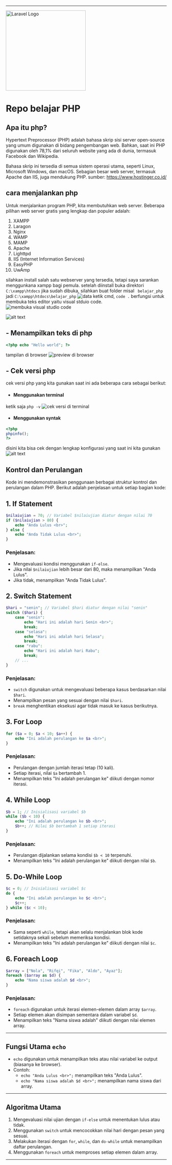
---
<img src="https://www.php.net/images/logos/php-logo-white.svg" width="250" alt="Laravel Logo">

# Repo belajar PHP

## Apa itu php?

Hypertext Preprocessor (PHP) adalah bahasa skrip sisi server open-source yang umum digunakan di bidang pengembangan web. Bahkan, saat ini PHP digunakan oleh 78,1% dari seluruh website yang ada di dunia, termasuk Facebook dan Wikipedia.

Bahasa skrip ini tersedia di semua sistem operasi utama, seperti Linux, Microsoft Windows, dan macOS. Sebagian besar web server, termasuk Apache dan IIS, juga mendukung PHP.
sumber: https://www.hostinger.co.id/ 

## cara menjalankan php
 Untuk menjalankan program PHP, kita membutuhkan web server. Beberapa pilihan web server gratis yang lengkap dan populer adalah:

1. XAMPP
2. Laragon
3. Nginx
4. WAMP
5. MAMP
6. Apache
7. Lighttpd
8. IIS (Internet Information Services)
9. EasyPHP
10. UwAmp

silahkan install salah satu webserver yang tersedia, tetapi saya sarankan menggunkana xampp bagi pemula.
setelah diinstall buka direktori ``` C:\xampp\htdocs ``` jika sudah dibuka, silahkan buat folder misal ``` belajar_php``` jadi ```C:\xampp\htdocs\belajar_php```
![data](/img/1.png)
ketik cmd, ```code .``` berfungsi untuk membuka teks editor yaitu visual stduio code.  
![membuka visual studio code](/img/3.png)

![alt text](/img/2.png)

## - Menampilkan teks di php
```php
<?php echo "Hello world"; ?>
```
tampilan di browser
![preview di browser](/img/4.png)
 
 ## - Cek versi php 
 
 <p> cek versi php yang kita gunakan saat ini ada beberapa cara sebagai berikut:

 - #### Menggunakan terminal
 ketik saja ```php -v```
 ![cek versi di terminal](/img/5.png)
 - #### Menggunakan syntak
 ```php
 <?php
 phpinfo();
 ?>
 ```
 disini kita bisa cek dengan lengkap konfigurasi yang saat ini kita gunakan
 ![alt text](image.png)


## Kontrol dan Perulangan

Kode ini mendemonstrasikan penggunaan berbagai struktur kontrol dan perulangan dalam PHP. Berikut adalah penjelasan untuk setiap bagian kode:

## 1. **If Statement**
```php
$nilaiujian = 70; // Variabel $nilaiujian diatur dengan nilai 70
if ($nilaiujian > 80) {
    echo "Anda Lulus <br>";
} else {
    echo "Anda Tidak Lulus <br>";
}
```
### Penjelasan:
- Mengevaluasi kondisi menggunakan `if-else`.
- Jika nilai `$nilaiujian` lebih besar dari 80, maka menampilkan "Anda Lulus".
- Jika tidak, menampilkan "Anda Tidak Lulus".

## 2. **Switch Statement**
```php
$hari = "senin"; // Variabel $hari diatur dengan nilai "senin"
switch ($hari) {
    case "senin":
        echo "Hari ini adalah hari Senin <br>";
        break;
    case "selasa":
        echo "Hari ini adalah hari Selasa";
        break;
    case "rabu":
        echo "Hari ini adalah hari Rabu";
        break;
    // ...
}
```
### Penjelasan:
- `switch` digunakan untuk mengevaluasi beberapa kasus berdasarkan nilai `$hari`.
- Menampilkan pesan yang sesuai dengan nilai `$hari`.
- `break` menghentikan eksekusi agar tidak masuk ke kasus berikutnya.

## 3. **For Loop**
```php
for ($a = 0; $a < 10; $a++) {
    echo "Ini adalah perulangan ke $a <br>";
}
```
### Penjelasan:
- Perulangan dengan jumlah iterasi tetap (10 kali).
- Setiap iterasi, nilai `$a` bertambah 1.
- Menampilkan teks "Ini adalah perulangan ke" diikuti dengan nomor iterasi.

## 4. **While Loop**
```php
$b = 1; // Inisialisasi variabel $b
while ($b < 10) {
    echo "Ini adalah perulangan ke $b <br>";
    $b++; // Nilai $b bertambah 1 setiap iterasi
}
```
### Penjelasan:
- Perulangan dijalankan selama kondisi `$b < 10` terpenuhi.
- Menampilkan teks "Ini adalah perulangan ke" diikuti dengan nilai `$b`.

## 5. **Do-While Loop**
```php
$c = 0; // Inisialisasi variabel $c
do {
    echo "Ini adalah perulangan ke $c <br>";
    $c++;
} while ($c < 10);
```
### Penjelasan:
- Sama seperti `while`, tetapi akan selalu menjalankan blok kode setidaknya sekali sebelum memeriksa kondisi.
- Menampilkan teks "Ini adalah perulangan ke" diikuti dengan nilai `$c`.

## 6. **Foreach Loop**
```php
$array = ["Nola", "Rifqi", "Fika", "Aldo", "Ayaz"];
foreach ($array as $d) {
    echo "Nama siswa adalah $d <br>";
}
```
### Penjelasan:
- `foreach` digunakan untuk iterasi elemen-elemen dalam array `$array`.
- Setiap elemen akan disimpan sementara dalam variabel `$d`.
- Menampilkan teks "Nama siswa adalah" diikuti dengan nilai elemen array.

---

## Fungsi Utama `echo`
- `echo` digunakan untuk menampilkan teks atau nilai variabel ke output (biasanya ke browser).
- Contoh:
  - `echo "Anda Lulus <br>";` menampilkan teks "Anda Lulus".
  - `echo "Nama siswa adalah $d <br>";` menampilkan nama siswa dari array.

---

## Algoritma Utama
1. Mengevaluasi nilai ujian dengan `if-else` untuk menentukan lulus atau tidak.
2. Menggunakan `switch` untuk mencocokkan nilai hari dengan pesan yang sesuai.
3. Melakukan iterasi dengan `for`, `while`, dan `do-while` untuk menampilkan daftar perulangan.
4. Menggunakan `foreach` untuk memproses setiap elemen dalam array.

---
